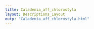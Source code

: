 ```yaml
---
title: Caladenia_aff_chlorostyla
layout: Descriptions_Layout 
outp: "Caladenia_aff_chlorostyla.html"
---
```



